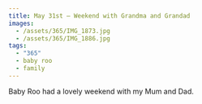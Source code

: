 ```yaml
---
title: May 31st — Weekend with Grandma and Grandad
images:
  - /assets/365/IMG_1873.jpg
  - /assets/365/IMG_1886.jpg
tags:
  - "365"
  - baby roo
  - family
---
```

Baby Roo had a lovely weekend with my Mum and Dad.